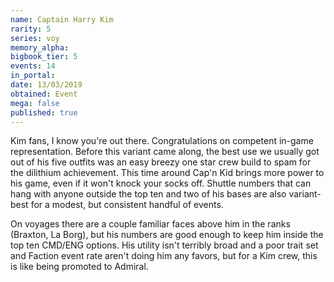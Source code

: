 ```yaml
---
name: Captain Harry Kim
rarity: 5
series: voy
memory_alpha:
bigbook_tier: 5
events: 14
in_portal:
date: 13/03/2019
obtained: Event
mega: false
published: true
---
```


Kim fans, I know you're out there. Congratulations on competent in-game representation. Before this variant came along, the best use we usually got out of his five outfits was an easy breezy one star crew build to spam for the dilithium achievement. This time around Cap'n Kid brings more power to his game, even if it won't knock your socks off. Shuttle numbers that can hang with anyone outside the top ten and two of his bases are also variant-best for a modest, but consistent handful of events.

On voyages there are a couple familiar faces above him in the ranks (Braxton, La Borg), but his numbers are good enough to keep him inside the top ten CMD/ENG options. His utility isn't terribly broad and a poor trait set and Faction event rate aren't doing him any favors, but for a Kim crew, this is like being promoted to Admiral.

